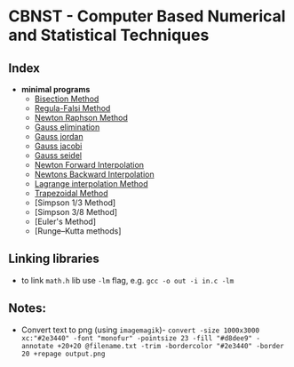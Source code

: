 # CBNST - Computer Based Numerical and Statistical Techniques

## Index

- **minimal programs**
  - [Bisection Method](./src/bisection.c)
  - [Regula-Falsi Method](./src/regula_falsi.c)
  - [Newton Raphson Method](./src/newton_rahpson.c)
  - [Gauss elimination](./src/gauss_elimination.c)
  - [Gauss jordan](./src/gauss_jordan.c)
  - [Gauss jacobi](./src/gauss_jacobi.c)
  - [Gauss seidel](./src/gauss_seidel.c)
  - [Newton Forward Interpolation](./src/newtons_forward_ip.c)
  - [Newtons Backward Interpolation](./src/newtons_backword_ip.c)
  - [Lagrange interpolation Method](./src/lagrange_interpolation.txt)
  - [Trapezoidal Method](./src/trapezoidal.c)
  - [Simpson 1/3 Method]
  - [Simpson 3/8 Method]
  - [Euler's Method]
  - [Runge–Kutta methods]

## Linking libraries

* to link `math.h` lib use `-lm` flag, e.g. `gcc -o out -i in.c -lm`


## Notes:

* Convert text to png (using `imagemagik`)- `convert -size 1000x3000 xc:"#2e3440" -font "monofur" -pointsize 23 -fill "#d8dee9" -annotate +20+20 @filename.txt -trim -bordercolor "#2e3440" -border 20 +repage output.png`

